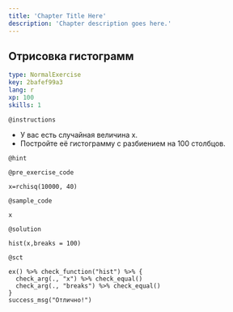 ```yaml
---
title: 'Chapter Title Here'
description: 'Chapter description goes here.'
---
```


## Отрисовка гистограмм

```yaml
type: NormalExercise
key: 2bafef99a3
lang: r
xp: 100
skills: 1
```



`@instructions`
- У вас есть случайная величина x.
- Постройте её гистограмму с разбиением на 100 столбцов.

`@hint`


`@pre_exercise_code`
```{r}
x=rchisq(10000, 40)
```

`@sample_code`
```{r}
x
```

`@solution`
```{r}
hist(x,breaks = 100)
```

`@sct`
```{r}
ex() %>% check_function("hist") %>% {
  check_arg(., "x") %>% check_equal()
  check_arg(., "breaks") %>% check_equal()
}
success_msg("Отлично!")
```
